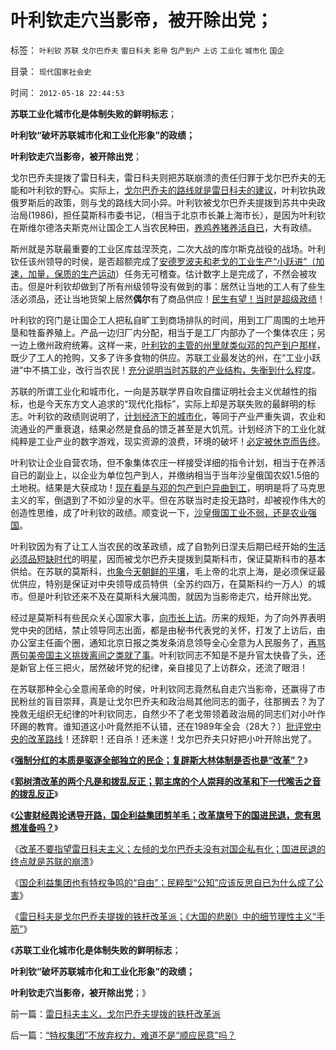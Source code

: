 # 叶利钦走穴当影帝，被开除出党；

标签： `叶利钦` `苏联` `戈尔巴乔夫` `雷日科夫` `影帝` `包产到户` `上访` `工业化` `城市化` `国企` 

目录： `现代国家社会史`

时间： `2012-05-18 22:44:53`

**苏联工业化城市化是体制失败的鲜明标志**；

**叶利钦“破坏苏联城市化和工业化形象”的政绩；**

**叶利钦走穴当影帝，被开除出党**；

戈尔巴乔夫提拨了雷日科夫，雷日科夫则把苏联崩溃的责任归罪于戈尔巴乔夫的无能和叶利钦的野心。实际上，[戈尔巴乔夫的路线就是雷日科夫的建议](../../../2012/5/16/改革不要“雷日科夫主义”.md)，叶利钦执政俄罗斯后的政策，则与戈的路线大同小异。叶利钦被戈尔巴乔夫提拨到苏共中央政治局(1986)，担任莫斯科市委书记，（相当于北京市长兼上海市长），是因为叶利钦在斯维尔德洛夫斯克州让国企工人当农民种田，[养鸡养猪养活自已](../../../2009/8/3/工业化后靠小弟养活的苏联老大哥.md)，大有政绩。

斯州就是苏联最重要的工业区库兹涅茨克，二次大战的库尔斯克战役的战场。叶利钦任该州领导的时侯，是否超额完成了[安德罗波夫和老戈的工业生产“小跃进”（加速，加量，保质的生产运动](../../../2012/5/12/戈尔巴乔夫改革失败和魏玛德国纳粹化的共同机理.md)）任务无可稽查。估计数字上是完成了，不然会被攻击。但是叶利钦却做到了所有州级领导没有做到的事：居然让当地的工人有了些生活必须品，还让当地货架上居然**偶尔**有了商品供应！[民生有望！当时是超级政绩](../../../2011/9/21/民富是测算民主的量化指标.md)！

叶利钦的窍门是让国企工人把私自旷工到商场排队的时间，用到工厂周围的土地开垦和牲畜养殖上。产品一边归厂内分配，相当于是工厂内部办了一个集体农庄；另一边上缴州政府统筹。这样一来，[叶利钦的主管的州里就类似邓的包产到户那样](../../../2010/1/12/中俄“私享化改革”与市场经济“咫尺天涯”.md)，既少了工人的抢购，又多了许多食物的供应。苏联工业最发达的州，在“工业小跃进”中不搞工业，改行当农民！[充分说明当时苏联的产业结构，失衡到什么程度](../../../2009/8/3/现代苏俄经济体的两个组成部分.md)。

苏联的所谓工业化和城市化，一向是苏联学界自吹自擂证明社会主义优越性的指标，也是今天东方文人追求的“现代化指标”，实际上却是苏联失败的最鲜明的标志。叶利钦的政绩则说明了，[计划经济下的城市化](../../../2009/10/28/计划经济的城市化只会适得其反.md)，等同于产业严重失调，农业和流通业的严重衰退，结果必然是食品的馈乏甚至是大饥荒。计划经济下的工业化就纯粹是工业产业的数字游戏，现实资源的浪费，环境的破坏！[必定被休克而告终](../../../2008/12/18/俄罗斯休克疗法可能被妖魔化了.md)。

叶利钦让企业自营农场，但不象集体农庄一样接受详细的指令计划，相当于在养活自已的副业上，以企业为单位包产到人，并缴纳相当于当年沙皇俄国农奴1.5倍的土地税。结果是大获成功！[现在看是与邓的包产到户异曲到工](../../../2009/1/2/印度的国家安全和自力更生.md)，明明是将了马克思主义的军，倒退到了不如沙皇的水平。但在苏联当时走投无路时，却被视作伟大的创造性思维，成了叶利钦的政绩。顺变说一下，[沙皇俄国工业不弱，还是农业强国](http://darthvad.blog.sohu.com/174672253.html)。

叶利钦因为有了让工人当农民的改革政绩，成了自勃列日涅夫后期已经开始的[生活必须品短缺时代](../../../2009/8/4/计划经济的工业化为什么不能解决民以食为天.md)的明星，因而被戈尔巴乔夫提拨到莫斯科市，保证莫斯科市的基本供给。在苏联的莫斯科，[也象今天朝鲜的平壤](../../../2009/6/3/朝鲜是个天堂，衣食住行减肥死都免费.md)，毛上帝的北京上海，是必须保证最优供应，特别是保证对中央领导成员特供（全苏约四万，在莫斯科约一万人）的城市。但是叶利钦还来不及在莫斯科大展鸿图，就因为当影帝走穴，给开除出党。

经过是莫斯科有些民众关心国家大事，[向市长上访](../../../2009/6/6/上访，精神病院，人权和人道主义.md)。历来的规矩，为了向外界表明党中央的团结，禁止领导同志出面，都是由秘书代表党的关怀，打发了上访后，由办公室主任画个圈，通知北京日报之类发条消息领导全心全意为人民服务了，[再骂两句美帝国主义挑拨离间之类就了事](../../../2009/9/30/中国是一个大国！.md)。叶利钦同志不知是不是升官太快昏了头，还是新官上任三把火，居然破坏党的纪律，亲自接见了上访群众，还流了眼泪！

在苏联那种全心全意闹革命的时侯，叶利钦同志竟然私自走穴当影帝，还赢得了市民粉丝的盲目崇拜，真是让戈尔巴乔夫和政治局其他同志的面子，往那搁去？为了挽救无组织无纪律的叶利钦同志，自然少不了老戈带领着政治局的同志们对小叶作环踢的教育。谁知道这小叶竟然拒不认错，还在1989年全会（28大？）[批评党中央的改革路线](../../../2012/5/14/元首原则的两个凡是和拨乱反正.md)！还辞职！还自杀！还未遂！戈尔巴乔夫只好把小叶开除出党了。

《[**强制分红的本质是驱逐全部独立的民企；复辟斯大林体制是否也是“改革”？**](../../../2012/5/15/强制分红的含意是驱逐独立的民企.md)》

《[**郭树清改革的两个凡是和拨乱反正；郭主席的个人崇拜的改革和下一代喉舌之音的拨乱反正**](../../../2012/5/14/元首原则的两个凡是和拨乱反正.md)》

《[**公害财经舆论诱导开路，国企利益集团剪羊毛；改革旗号下的国进民退，您有思想准备吗？**](../../../2012/5/15/万一出现改革旗号下的国进民退，您有思想准备吗？.md)》

《[改革不要指望雷日科夫主义；左倾的戈尔巴乔夫没有对国企私有化；国进民退的终点就是苏联的崩溃](../../../2012/5/16/改革不要“雷日科夫主义”.md)》

《[国企利益集团也有特权争鸣的“自由”；民粹型“公知”应该反思自已为什么成了公害](../../../2012/5/18/“如何改革”永远等价于“是否改革”；.md)》

《[雷日科夫是戈尔巴乔夫提拨的铁杆改革派；《大国的悲剧》中的细节理性主义“手筋”](../../../2012/5/18/雷日科夫主义，戈尔巴乔夫提拨的铁杆改革派.md)》

《**苏联工业化城市化是体制失败的鲜明标志**；

**叶利钦“破坏苏联城市化和工业化形象”的政绩；**

**叶利钦走穴当影帝，被开除出党**；》



前一篇：[雷日科夫主义，戈尔巴乔夫提拨的铁杆改革派](../../../2012/5/18/雷日科夫主义，戈尔巴乔夫提拨的铁杆改革派.md)

后一篇：[“特权集团”不放弃权力，难道不是“顺应民意”吗？](../../../2012/5/18/“特权集团”不放弃权力，难道不是“顺应民意”吗？.md)